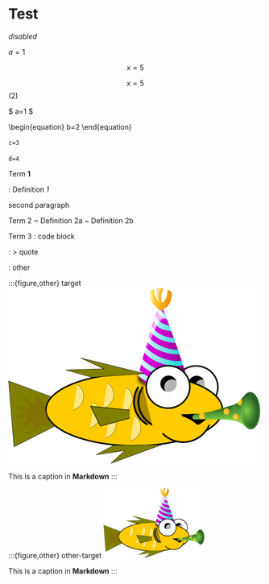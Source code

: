 # Test

*disabled*

$a=1$

$$x=5$$

$$x=5$$ (2)

$ a=1 $

\begin{equation}
b=2
\end{equation}

```{math}
c=3

d=4
```

Term **1**

: Definition *1*

  second paragraph

Term 2
  ~ Definition 2a
  ~ Definition 2b

Term 3
  :     code block

  : > quote

  : other

:::{figure,other} target
![fun-fish](fun-fish.png)

This is a caption in **Markdown**
:::

:::{figure,other} other-target
<img src="fun-fish.png" alt="fishy" class="bg-primary mb-1" width="200px">

This is a caption in **Markdown**
:::
